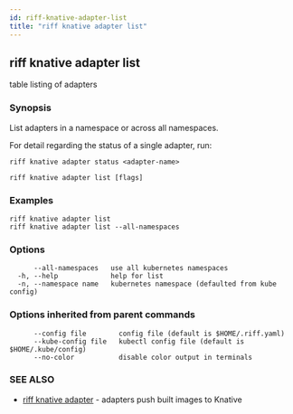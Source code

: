```yaml
---
id: riff-knative-adapter-list
title: "riff knative adapter list"
---
```

## riff knative adapter list

table listing of adapters

### Synopsis

List adapters in a namespace or across all namespaces.

For detail regarding the status of a single adapter, run:

	riff knative adapter status <adapter-name>

```
riff knative adapter list [flags]
```

### Examples

```
riff knative adapter list
riff knative adapter list --all-namespaces
```

### Options

```
      --all-namespaces   use all kubernetes namespaces
  -h, --help             help for list
  -n, --namespace name   kubernetes namespace (defaulted from kube config)
```

### Options inherited from parent commands

```
      --config file        config file (default is $HOME/.riff.yaml)
      --kube-config file   kubectl config file (default is $HOME/.kube/config)
      --no-color           disable color output in terminals
```

### SEE ALSO

* [riff knative adapter](riff_knative_adapter.md)	 - adapters push built images to Knative

